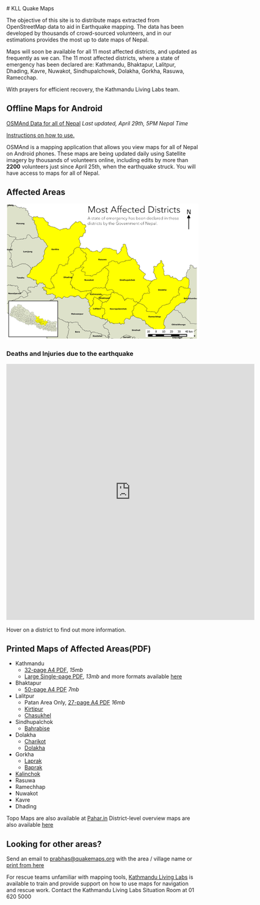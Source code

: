 <link href="css/avenir-white.css" rel="stylesheet" type="text/css"></link>
# KLL Quake Maps

The objective of this site is to distribute maps extracted from OpenStreetMap data to aid in Earthquake mapping. The data has been developed by thousands of crowd-sourced volunteers, and in our estimations provides the most up to date maps of Nepal.

Maps will soon be available for all 11 most affected districts, and updated as frequently as we can. The 11 most affected districts, where a state of emergency has been declared are: Kathmandu, Bhaktapur, Lalitpur, Dhading, Kavre, Nuwakot, Sindhupalchowk, Dolakha, Gorkha, Rasuwa, Ramecchap.

With prayers for efficient recovery, the Kathmandu Living Labs team.


## Offline Maps for Android

[OSMAnd Data for all of Nepal](https://github.com/KathmanduLivingLabs/osmdata/raw/master/Nepal-latest.zip) *Last updated, April 29th, 5PM Nepal Time*

[Instructions on how to use.](https://docs.google.com/document/d/1eQnUxurakreVotXz4wbt194Tn6fJjoSSMME66rokTwc/pub)

OSMAnd is a mapping application that allows you view maps for all of Nepal on Android phones. These maps are being updated daily using Satellite imagery by thousands of volunteers online, including edits by more than **2200** volunteers just since April 25th, when the earthquake struck. You will have access to maps for all of Nepal.


## Affected Areas
![](img/MostAffectedDistricts.png)

### Deaths and Injuries due to the earthquake

<iframe style="overflow: hidden; height: 670px" frameborder="0" width="650" height="670" scrolling="no" src="http://kathmandulivinglabs.github.io/nepal-casualty-map/iframe.html"></iframe>

Hover on a district to find out more information.

## Printed Maps of Affected Areas(PDF)
 * Kathmandu
   * [32-page A4 PDF](https://docs.google.com/document/d/1eQnUxurakreVotXz4wbt194Tn6fJjoSSMME66rokTwc/pub), *15mb*
   * [Large Single-page PDF](http://www.maposmatic.org/results//163571_2015-04-26_22-22_KathmanduBagmatiCentralDevelopmentRegionNepal.pdf), *13mb* and more formats available [here](http://www.maposmatic.org/maps/163571)
 * Bhaktapur
   * [50-page A4 PDF](http://www.maposmatic.org/results//163497_2015-04-26_14-05_BhaktapurBagmatiCentralDevelopmentRegionNepal.pdf) *7mb*
 * Lalitpur
   * Patan Area Only, [27-page A4 PDF](http://www.maposmatic.org/results//163662_2015-04-27_10-25_Lalitpur.pdf) *16mb*
   * [Kirtipur](https://cloud.githubusercontent.com/assets/371666/7369122/a2e6e3d8-edcc-11e4-8870-cb58302c0788.png)
   * [Chasukhel](https://cloud.githubusercontent.com/assets/4587826/7360010/d42f39f4-ed13-11e4-8ccf-06b6df824b6e.png)
 * Sindhupalchok
   * [Bahrabise](https://cloud.githubusercontent.com/assets/371666/7369193/7200ad70-edcd-11e4-8d3d-c36bb86c8eb8.png)
 * Dolakha
   * [Charikot](https://cloud.githubusercontent.com/assets/371666/7369184/369a7798-edcd-11e4-9d94-998dcd305b3d.png)
   * [Dolakha](https://cloud.githubusercontent.com/assets/4587826/7360012/da9b7758-ed13-11e4-9eff-4cf6b8b2bee0.png)
 * Gorkha
   * [Laprak](https://cloud.githubusercontent.com/assets/371666/7369104/779291a0-edcc-11e4-9f18-8331f8d68594.png)
   * [Baprak](https://cloud.githubusercontent.com/assets/371666/7369111/8e87067a-edcc-11e4-97ec-61b0d5313867.png)
 * [Kalinchok](https://cloud.githubusercontent.com/assets/371666/7369131/c13f4528-edcc-11e4-87b7-e7bf41424afb.png)
 * Rasuwa
 * Ramechhap
 * Nuwakot
 * Kavre
 * Dhading

Topo Maps are also available at [Pahar.in](http://pahar.in/nepal-topo-maps/)
District-level overview maps are also available [here](https://drive.google.com/file/d/0BxrnzVKy1m8GNDY5Rk1oSDVpbVk/view)

## Looking for other areas?
Send an email to prabhas@quakemaps.org with the area / village name or [print from here](http://geohacker.in/nepal/)


For rescue teams unfamiliar with mapping tools, [Kathmandu Living Labs](http://kathmandulivinglabs.org) is available to train and provide support on how to use maps for navigation and rescue work. Contact the Kathmandu Living Labs Situation Room at 01 620 5000


